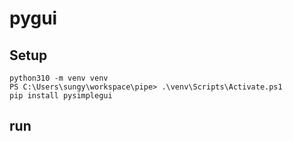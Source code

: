# pygui

## Setup
```
python310 -m venv venv
PS C:\Users\sungy\workspace\pipe> .\venv\Scripts\Activate.ps1
pip install pysimplegui
```

## run 
